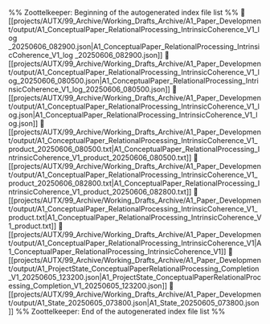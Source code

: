 %% Zoottelkeeper: Beginning of the autogenerated index file list  %%
📄 [[projects/AUTX/99_Archive/Working_Drafts_Archive/A1_Paper_Development/output/A1_ConceptualPaper_RelationalProcessing_IntrinsicCoherence_V1_log _20250606_082900.json|A1_ConceptualPaper_RelationalProcessing_IntrinsicCoherence_V1_log _20250606_082900.json]]
📄 [[projects/AUTX/99_Archive/Working_Drafts_Archive/A1_Paper_Development/output/A1_ConceptualPaper_RelationalProcessing_IntrinsicCoherence_V1_log_20250606_080500.json|A1_ConceptualPaper_RelationalProcessing_IntrinsicCoherence_V1_log_20250606_080500.json]]
📄 [[projects/AUTX/99_Archive/Working_Drafts_Archive/A1_Paper_Development/output/A1_ConceptualPaper_RelationalProcessing_IntrinsicCoherence_V1_log.json|A1_ConceptualPaper_RelationalProcessing_IntrinsicCoherence_V1_log.json]]
📄 [[projects/AUTX/99_Archive/Working_Drafts_Archive/A1_Paper_Development/output/A1_ConceptualPaper_RelationalProcessing_IntrinsicCoherence_V1_product_20250606_080500.txt|A1_ConceptualPaper_RelationalProcessing_IntrinsicCoherence_V1_product_20250606_080500.txt]]
📄 [[projects/AUTX/99_Archive/Working_Drafts_Archive/A1_Paper_Development/output/A1_ConceptualPaper_RelationalProcessing_IntrinsicCoherence_V1_product_20250606_082800.txt|A1_ConceptualPaper_RelationalProcessing_IntrinsicCoherence_V1_product_20250606_082800.txt]]
📄 [[projects/AUTX/99_Archive/Working_Drafts_Archive/A1_Paper_Development/output/A1_ConceptualPaper_RelationalProcessing_IntrinsicCoherence_V1_product.txt|A1_ConceptualPaper_RelationalProcessing_IntrinsicCoherence_V1_product.txt]]
📄 [[projects/AUTX/99_Archive/Working_Drafts_Archive/A1_Paper_Development/output/A1_ConceptualPaper_RelationalProcessing_IntrinsicCoherence_V1|A1_ConceptualPaper_RelationalProcessing_IntrinsicCoherence_V1]]
📄 [[projects/AUTX/99_Archive/Working_Drafts_Archive/A1_Paper_Development/output/A1_ProjectState_ConceptualPaperRelationalProcessing_Completion_V1_20250605_123200.json|A1_ProjectState_ConceptualPaperRelationalProcessing_Completion_V1_20250605_123200.json]]
📄 [[projects/AUTX/99_Archive/Working_Drafts_Archive/A1_Paper_Development/output/A1_State_20250605_073800.json|A1_State_20250605_073800.json]]
%% Zoottelkeeper: End of the autogenerated index file list  %%
